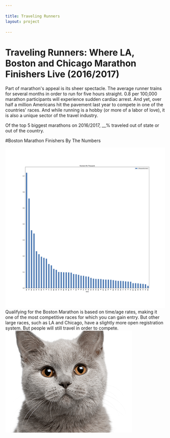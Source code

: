 ```yaml
---

title: Traveling Runners
layout: project

---
```


# Traveling Runners: Where LA, Boston and Chicago Marathon Finishers Live (2016/2017)

Part of marathon's appeal is its sheer spectacle. The average runner trains for several months in order to run for five hours straight. 0.8 per 100,000 marathon participants will experience sudden cardiac arrest. And yet, over half a million Americans hit the pavement last year to compete in one of the countries' races. And while running is a hobby (or more of a labor of love), it is also a unique sector of the travel industry. 

Of the top 5 biggest marathons on 2016/2017, __% traveled out of state or out of the country.

#Boston Marathon Finishers By The Numbers 

![](First_Image_Boston.png)
Qualifying for the Boston Marathon is based on time/age rates, making it one of the most competitive races for which you can gain entry. But other large races, such as LA and Chicago, have a slightly more open registration system. But people will still travel in order to compete.
![](cats-master-header.png)
